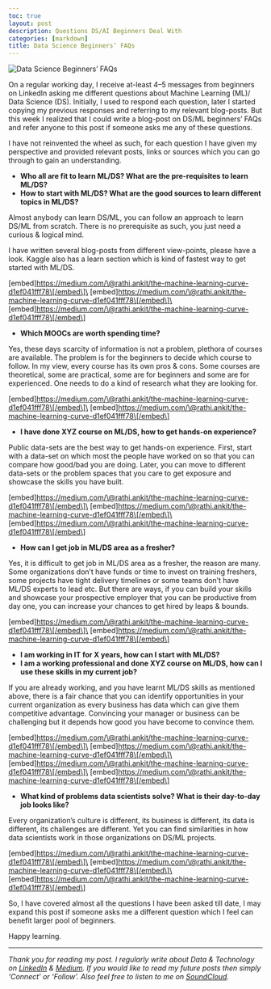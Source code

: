 ```yaml
---
toc: true
layout: post
description: Questions DS/AI Beginners Deal With
categories: [markdown]
title: Data Science Beginners’ FAQs
---
```


![Data Science Beginners’ FAQs](https://cdn-images-1.medium.com/max/1200/0*Lm_FtoOhyMrOSe02.jpg)

On a regular working day, I receive at-least 4–5 messages from beginners on LinkedIn asking me different questions about Machine Learning (ML)/ Data Science (DS). Initially, I used to respond each question, later I started copying my previous responses and referring to my relevant blog-posts. But this week I realized that I could write a blog-post on DS/ML beginners’ FAQs and refer anyone to this post if someone asks me any of these questions.

I have not reinvented the wheel as such, for each question I have given my perspective and provided relevant posts, links or sources which you can go through to gain an understanding.

-   **Who all are fit to learn ML/DS? What are the pre-requisites to learn ML/DS?**
-   **How to start with ML/DS? What are the good sources to learn different topics in ML/DS?**

Almost anybody can learn DS/ML, you can follow an approach to learn DS/ML from scratch. There is no prerequisite as such, you just need a curious & logical mind.

I have written several blog-posts from different view-points, please have a look. Kaggle also has a learn section which is kind of fastest way to get started with ML/DS.

\[embed\]https://medium.com/\@rathi.ankit/the-machine-learning-curve-d1ef041fff78\[/embed\]\
\[embed\]https://medium.com/\@rathi.ankit/the-machine-learning-curve-d1ef041fff78\[/embed\]\
\[embed\]https://medium.com/\@rathi.ankit/the-machine-learning-curve-d1ef041fff78\[/embed\]

-   **Which MOOCs are worth spending time?**

Yes, these days scarcity of information is not a problem, plethora of courses are available. The problem is for the beginners to decide which course to follow. In my view, every course has its own pros & cons. Some courses are theoretical, some are practical, some are for beginners and some are for experienced. One needs to do a kind of research what they are looking for.

\[embed\]https://medium.com/\@rathi.ankit/the-machine-learning-curve-d1ef041fff78\[/embed\]\
\[embed\]https://medium.com/\@rathi.ankit/the-machine-learning-curve-d1ef041fff78\[/embed\]

-   **I have done XYZ course on ML/DS, how to get hands-on experience?**

Public data-sets are the best way to get hands-on experience. First, start with a data-set on which most the people have worked on so that you can compare how good/bad you are doing. Later, you can move to different data-sets or the problem spaces that you care to get exposure and showcase the skills you have built.

\[embed\]https://medium.com/\@rathi.ankit/the-machine-learning-curve-d1ef041fff78\[/embed\]\
\[embed\]https://medium.com/\@rathi.ankit/the-machine-learning-curve-d1ef041fff78\[/embed\]\
\[embed\]https://medium.com/\@rathi.ankit/the-machine-learning-curve-d1ef041fff78\[/embed\]

-   **How can I get job in ML/DS area as a fresher?**

Yes, it is difficult to get job in ML/DS area as a fresher, the reason are many. Some organizations don’t have funds or time to invest on training freshers, some projects have tight delivery timelines or some teams don’t have ML/DS experts to lead etc. But there are ways, if you can build your skills and showcase your prospective employer that you can be productive from day one, you can increase your chances to get hired by leaps & bounds.

\[embed\]https://medium.com/\@rathi.ankit/the-machine-learning-curve-d1ef041fff78\[/embed\]\
\[embed\]https://medium.com/\@rathi.ankit/the-machine-learning-curve-d1ef041fff78\[/embed\]

-   **I am working in IT for X years, how can I start with ML/DS?**
-   **I am a working professional and done XYZ course on ML/DS, how can I use these skills in my current job?**

If you are already working, and you have learnt ML/DS skills as mentioned above, there is a fair chance that you can identify opportunities in your current organization as every business has data which can give them competitive advantage. Convincing your manager or business can be challenging but it depends how good you have become to convince them.

\[embed\]https://medium.com/\@rathi.ankit/the-machine-learning-curve-d1ef041fff78\[/embed\]\
\[embed\]https://medium.com/\@rathi.ankit/the-machine-learning-curve-d1ef041fff78\[/embed\]\
\[embed\]https://medium.com/\@rathi.ankit/the-machine-learning-curve-d1ef041fff78\[/embed\]\
\[embed\]https://medium.com/\@rathi.ankit/the-machine-learning-curve-d1ef041fff78\[/embed\]

-   **What kind of problems data scientists solve? What is their day-to-day job looks like?**

Every organization’s culture is different, its business is different, its data is different, its challenges are different. Yet you can find similarities in how data scientists work in those organizations on DS/ML projects.

\[embed\]https://medium.com/\@rathi.ankit/the-machine-learning-curve-d1ef041fff78\[/embed\]\
\[embed\]https://medium.com/\@rathi.ankit/the-machine-learning-curve-d1ef041fff78\[/embed\]\
\[embed\]https://medium.com/\@rathi.ankit/the-machine-learning-curve-d1ef041fff78\[/embed\]

So, I have covered almost all the questions I have been asked till date, I may expand this post if someone asks me a different question which I feel can benefit larger pool of beginners.

Happy learning.

------------------------------------------------------------------------

*Thank you for reading my post. I regularly write about Data & Technology on* [*LinkedIn*](https://www.linkedin.com/today/posts/ankitrathi) *&* [*Medium*](https://medium.com/@rathi.ankit)*. If you would like to read my future posts then simply ‘Connect’ or ‘Follow’. Also feel free to listen to me on* [*SoundCloud*](https://soundcloud.com/ankitrathi)*.*
